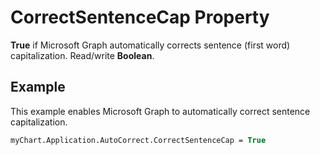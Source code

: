 
# CorrectSentenceCap Property

 **True** if Microsoft Graph automatically corrects sentence (first word) capitalization. Read/write **Boolean**.


## Example

This example enables Microsoft Graph to automatically correct sentence capitalization.


```vb
myChart.Application.AutoCorrect.CorrectSentenceCap = True
```

